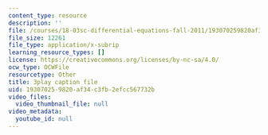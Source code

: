 ```yaml
---
content_type: resource
description: ''
file: /courses/18-03sc-differential-equations-fall-2011/193070259820af34c3fb2efcc567732b_IrRgAWI6bmw.srt
file_size: 12261
file_type: application/x-subrip
learning_resource_types: []
license: https://creativecommons.org/licenses/by-nc-sa/4.0/
ocw_type: OCWFile
resourcetype: Other
title: 3play caption file
uid: 19307025-9820-af34-c3fb-2efcc567732b
video_files:
  video_thumbnail_file: null
video_metadata:
  youtube_id: null
---
```

